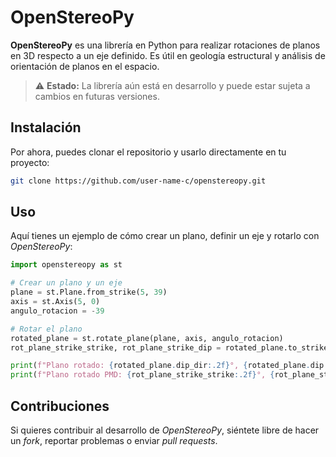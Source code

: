 


# OpenStereoPy  

**OpenStereoPy** es una librería en Python para realizar rotaciones de planos en 3D respecto a un eje definido. Es útil en geología estructural y análisis de orientación de planos en el espacio.  

> ⚠️ **Estado:** La librería aún está en desarrollo y puede estar sujeta a cambios en futuras versiones.  

## Instalación  

Por ahora, puedes clonar el repositorio y usarlo directamente en tu proyecto:  

```bash
git clone https://github.com/user-name-c/openstereopy.git
```

## Uso  

Aquí tienes un ejemplo de cómo crear un plano, definir un eje y rotarlo con *OpenStereoPy*:  

```python
import openstereopy as st

# Crear un plano y un eje
plane = st.Plane.from_strike(5, 39)
axis = st.Axis(5, 0)
angulo_rotacion = -39

# Rotar el plano
rotated_plane = st.rotate_plane(plane, axis, angulo_rotacion)
rot_plane_strike_strike, rot_plane_strike_dip = rotated_plane.to_strike()

print(f"Plano rotado: {rotated_plane.dip_dir:.2f}°, {rotated_plane.dip:.2f}°")
print(f"Plano rotado PMD: {rot_plane_strike_strike:.2f}°, {rot_plane_strike_dip:.2f}°")
```

## Contribuciones  

Si quieres contribuir al desarrollo de *OpenStereoPy*, siéntete libre de hacer un *fork*, reportar problemas o enviar *pull requests*.  

